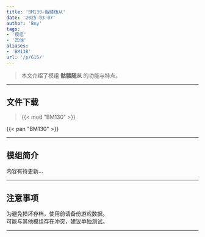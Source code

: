 ```yaml
---
title: 'BM130-骷髅随从'
date: '2025-03-07'
author: 'Bny'
tags:
- '模组'
- '其他'
aliases:
- 'BM130'
url: '/p/615/'
---
```


> 本文介绍了模组 **骷髅随从** 的功能与特点。

---

## 文件下载  

> {{< mod "BM130" >}}  

{{< pan "BM130" >}}  

---

## 模组简介

>  
内容有待更新...  

---

## 注意事项

>  
为避免损坏存档，使用前请备份游戏数据。  
可能与其他模组存在冲突，建议单独测试。  

---

